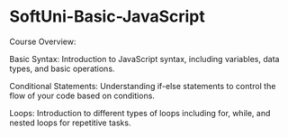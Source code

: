 # SoftUni-Basic-JavaScript

Course Overview:

Basic Syntax: Introduction to JavaScript syntax, including variables, data types, and basic operations.

Conditional Statements: Understanding if-else statements to control the flow of your code based on conditions.

Loops: Introduction to different types of loops including for, while, and nested loops for repetitive tasks.
